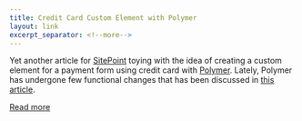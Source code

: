 ```yaml
---
title: Credit Card Custom Element with Polymer
layout: link
excerpt_separator: <!--more-->
---
```


Yet another article for [SitePoint](http://www.sitepoint.com/) toying with the idea of 
creating a custom element for a payment form using credit card with [Polymer](http://www.sitepoint.com/). Lately, Polymer has undergone few functional changes that has been discussed in [this article](http://www.sitepoint.com/building-credit-card-form-custom-element-polymer/).

<!--more-->

[Read more](http://www.sitepoint.com/building-credit-card-form-custom-element-polymer/)